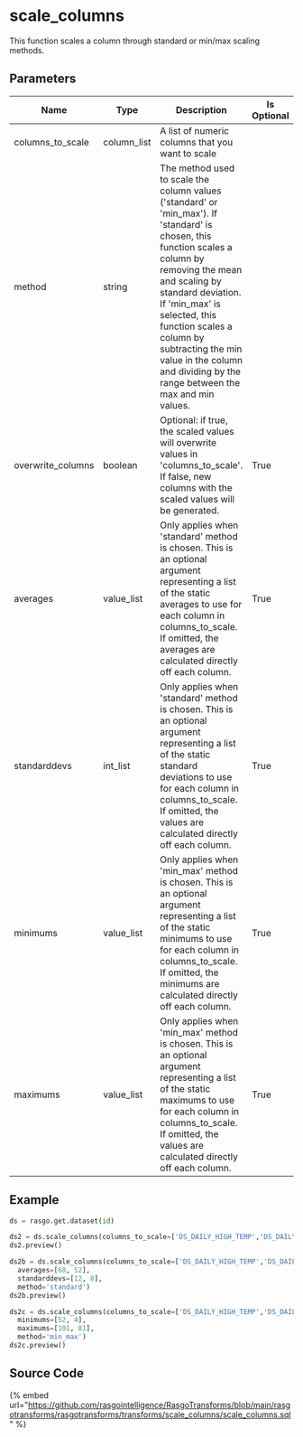 

# scale_columns

This function scales a column through standard or min/max scaling methods.


## Parameters

|       Name        |    Type     |                                                                                                                                                                    Description                                                                                                                                                                    | Is Optional |
| ----------------- | ----------- | ------------------------------------------------------------------------------------------------------------------------------------------------------------------------------------------------------------------------------------------------------------------------------------------------------------------------------------------------- | ----------- |
| columns_to_scale  | column_list | A list of numeric columns that you want to scale                                                                                                                                                                                                                                                                                                  |             |
| method            | string      | The method used to scale the column values ('standard' or 'min_max'). If 'standard' is chosen, this function scales a column by removing the mean and scaling by standard deviation. If 'min_max' is selected, this function scales a column by subtracting the min value in the column and dividing by the range between the max and min values. |             |
| overwrite_columns | boolean     | Optional: if true, the scaled values will overwrite values in 'columns_to_scale'. If false, new columns with the scaled values will be generated.                                                                                                                                                                                                 | True        |
| averages          | value_list  | Only applies when 'standard' method is chosen. This is an optional argument representing a list of the static averages to use for each column in columns_to_scale. If omitted, the averages are calculated directly off each column.                                                                                                              | True        |
| standarddevs      | int_list    | Only applies when 'standard' method is chosen. This is an optional argument representing a list of the static standard deviations to use for each column in columns_to_scale. If omitted, the values are calculated directly off each column.                                                                                                     | True        |
| minimums          | value_list  | Only applies when 'min_max' method is chosen. This is an optional argument representing a list of the static minimums to use for each column in columns_to_scale. If omitted, the minimums are calculated directly off each column.                                                                                                               | True        |
| maximums          | value_list  | Only applies when 'min_max' method is chosen. This is an optional argument representing a list of the static maximums to use for each column in columns_to_scale. If omitted, the values are calculated directly off each column.                                                                                                                 | True        |


## Example

```python
ds = rasgo.get.dataset(id)

ds2 = ds.scale_columns(columns_to_scale=['DS_DAILY_HIGH_TEMP','DS_DAILY_LOW_TEMP'], method='standard')
ds2.preview()

ds2b = ds.scale_columns(columns_to_scale=['DS_DAILY_HIGH_TEMP','DS_DAILY_LOW_TEMP'],
  averages=[68, 52],
  standarddevs=[12, 8],
  method='standard')
ds2b.preview()

ds2c = ds.scale_columns(columns_to_scale=['DS_DAILY_HIGH_TEMP','DS_DAILY_LOW_TEMP'],
  minimums=[52, 4],
  maximums=[101, 81],
  method='min_max')
ds2c.preview()

```

## Source Code

{% embed url="https://github.com/rasgointelligence/RasgoTransforms/blob/main/rasgotransforms/rasgotransforms/transforms/scale_columns/scale_columns.sql" %}

